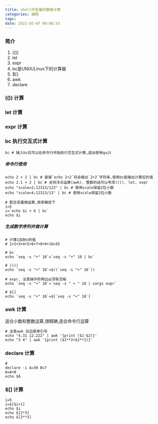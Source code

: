 ```yaml
---
title: shell中变量的数值计算
categories: 编程
tags:
date: 2021-02-07 00:08:53
---
```

### 简介
1. (())
2. let
3. expr
4. bc是UNIX/Linux下的计算器
5. $[]
6. awk
7. declare


### (()) 计算
### let 计算
### expr 计算
### bc 执行交互式计算
``` shell
bc # 输入bc后可以在命令行开始执行交互式计算,退出使用quit

```

##### 命令行使用
``` shell
echo 2 + 2 | bc # 直接`echo 2+2`将会输出`2+2`字符串,使用bc能输出计算后的值
echo 2.1 + 2 | bc # 支持浮点运算(awk), 整数的话可以考虑(()), let, expr
echo "scale=2;12313/123" | bc # 使用scale保留2位小数
echo "scale=4;12313/13" | bc # 使用scale保留2位小数

# 配合变量做运算,效率略低下
i=5
i=`echo $i + 6 | bc`
echo $i
```

##### 生成数字序列并做计算
```shell
# 计算1加到n的值
# 1+2+3+4+5+6+7+8+9+10=55

# bc
echo `seq -s "+" 10`=`seq -s "+" 10 | bc`

# (())
echo `seq -s "+" 10`=$((`seq -s "+" 10`))

# expr, 注意操作符两边必须有空格
echo `seq -s "+" 10`=`seq -s " + " 10 | xargs expr`

# $[]
echo `seq -s "+" 10`=$[`seq -s "+" 10`]
```




### awk 计算
适合小数和整数运算,很精确,适合命令行运算

```shell
# 注意awk 后边是单引号
echo "4.31 12.222" | awk '{print ($1-$2)}'
echo "3 4" | awk '{print ($1**2+$2**2)}'
```

### declare 计算
```shell
# 
declare -i A=30 B=7
A=A+B
echo $A
```

### $[] 计算
```shell
i=5
i=$[$i+1]
echo $i
echo $[2*3]
echo $[2**3]
```
